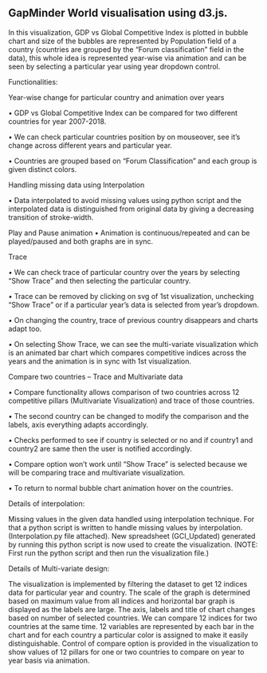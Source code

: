 ## GapMinder World visualisation using d3.js.

In this visualization, GDP vs Global Competitive Index is plotted in bubble chart and size of the bubbles are represented by Population field of a country (countries are grouped by the “Forum classification” field in the data), this whole idea is represented year-wise via animation and can be seen by selecting a particular year using year dropdown control.

Functionalities:

Year-wise change for particular country and animation over years

• GDP vs Global Competitive Index can be compared for two different countries for year 2007-2018.

• We can check particular countries position by on mouseover, see it’s change across different years and particular year.

• Countries are grouped based on “Forum Classification” and each group is given distinct colors.

Handling missing data using Interpolation

• Data interpolated to avoid missing values using python script and the interpolated data is distinguished from original data by giving a decreasing transition of stroke-width.

Play and Pause animation
• Animation is continuous/repeated and can be played/paused and both graphs are in sync.

Trace

• We can check trace of particular country over the years by selecting “Show Trace” and then selecting the particular country.

• Trace can be removed by clicking on svg of 1st visualization, unchecking “Show Trace” or if a particular year’s data is selected from year’s dropdown.

• On changing the country, trace of previous country disappears and charts adapt too.

• On selecting Show Trace, we can see the multi-variate visualization which is an animated bar chart which compares competitive indices across the years and the animation is in sync with 1st visualization.

Compare two countries – Trace and Multivariate data

• Compare functionality allows comparison of two countries across 12 competitive pillars (Multivariate Visualization) and trace of those countries.

• The second country can be changed to modify the comparison and the labels, axis everything adapts accordingly.

• Checks performed to see if country is selected or no and if country1 and country2 are same then the user is notified accordingly.

• Compare option won’t work until “Show Trace” is selected because we will be comparing trace and multivariate visualization.

• To return to normal bubble chart animation hover on the countries.

Details of interpolation:

Missing values in the given data handled using interpolation technique. For that a python script is written to handle missing values by interpolation. (Interpolation.py file attached). New spreadsheet (GCI_Updated) generated by running this python script is now used to create the visualization. (NOTE: First run the python script and then run the visualization file.)

Details of Multi-variate design:

The visualization is implemented by filtering the dataset to get 12 indices data for particular year and country. The scale of the graph is determined based on maximum value from all indices and horizontal bar graph is displayed as the labels are large. The axis, labels and title of chart changes based on number of selected countries. We can compare 12 indices for two countries at the same time. 12 variables are represented by each bar in the chart and for each country a particular color is assigned to make it easily distinguishable. Control of compare option is provided in the visualization to show values of 12 pillars for one or two countries to compare on year to year basis via animation.
